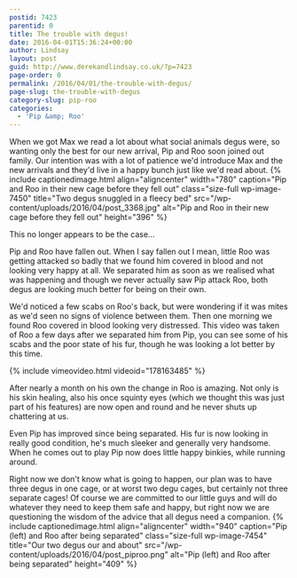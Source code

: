 ```yaml
---
postid: 7423
parentid: 0
title: The trouble with degus!
date: 2016-04-01T15:36:24+00:00
author: Lindsay
layout: post
guid: http://www.derekandlindsay.co.uk/?p=7423
page-order: 0
permalink: /2016/04/01/the-trouble-with-degus/
page-slug: the-trouble-with-degus
category-slug: pip-roo
categories:
  - 'Pip &amp; Roo'
---
```

When we got Max we read a lot about what social animals degus were, so wanting only the best for our new arrival, Pip and Roo soon joined out family. Our intention was with a lot of patience we'd introduce Max and the new arrivals and they'd live in a happy bunch just like we'd read about. {% include captionedimage.html align="aligncenter" width="780" caption="Pip and Roo in their new cage before they fell out" class="size-full wp-image-7450" title="Two degus snuggled in a fleecy bed" src="/wp-content/uploads/2016/04/post_3368.jpg" alt="Pip and Roo in their new cage before they fell out" height="396" %} 

This no longer appears to be the case...

Pip and Roo have fallen out. When I say fallen out I mean, little Roo was getting attacked so badly that we found him covered in blood and not looking very happy at all. We separated him as soon as we realised what was happening and though we never actually saw Pip attack Roo, both degus are looking much better for being on their own.

We'd noticed a few scabs on Roo's back, but were wondering if it was mites as we'd seen no signs of violence between them. Then one morning we found Roo covered in blood looking very distressed. This video was taken of Roo a few days after we separated him from Pip, you can see some of his scabs and the poor state of his fur, though he was looking a lot better by this time.

{% include vimeovideo.html videoid="178163485" %}

After nearly a month on his own the change in Roo is amazing. Not only is his skin healing, also his once squinty eyes (which we thought this was just part of his features) are now open and round and he never shuts up chattering at us.

Even Pip has improved since being separated. His fur is now looking in really good condition, he's much sleeker and generally very handsome. When he comes out to play Pip now does little happy binkies, while running around.

Right now we don't know what is going to happen, our plan was to have three degus in one cage, or at worst two degu cages, but certainly not three separate cages! Of course we are committed to our little guys and will do whatever they need to keep them safe and happy, but right now we are questioning the wisdom of the advice that all degus need a companion. {% include captionedimage.html align="aligncenter" width="940" caption="Pip (left) and Roo after being separated" class="size-full wp-image-7454" title="Our two degus our and about" src="/wp-content/uploads/2016/04/post_piproo.png" alt="Pip (left) and Roo after being separated" height="409" %}